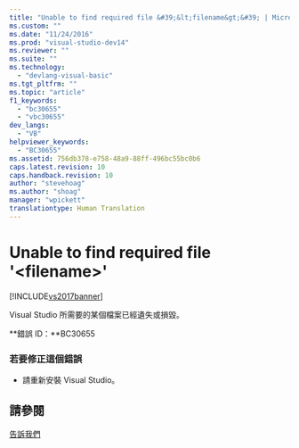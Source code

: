 ```yaml
---
title: "Unable to find required file &#39;&lt;filename&gt;&#39; | Microsoft Docs"
ms.custom: ""
ms.date: "11/24/2016"
ms.prod: "visual-studio-dev14"
ms.reviewer: ""
ms.suite: ""
ms.technology: 
  - "devlang-visual-basic"
ms.tgt_pltfrm: ""
ms.topic: "article"
f1_keywords: 
  - "bc30655"
  - "vbc30655"
dev_langs: 
  - "VB"
helpviewer_keywords: 
  - "BC30655"
ms.assetid: 756db378-e758-48a9-88ff-496bc55bc0b6
caps.latest.revision: 10
caps.handback.revision: 10
author: "stevehoag"
ms.author: "shoag"
manager: "wpickett"
translationtype: Human Translation
---
```

# Unable to find required file &#39;&lt;filename&gt;&#39;
[!INCLUDE[vs2017banner](../../../csharp/includes/vs2017banner.md)]

Visual Studio 所需要的某個檔案已經遺失或損毀。  
  
 **錯誤 ID：**BC30655  
  
### 若要修正這個錯誤  
  
-   請重新安裝 Visual Studio。  
  
## 請參閱  
 [告訴我們](/visual-studio/ide/talk-to-us)